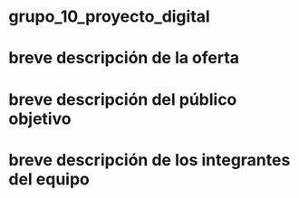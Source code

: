 # grupo_10_proyecto_digital
# breve descripción de la oferta
# breve descripción del público objetivo
# breve descripción de los integrantes del equipo

